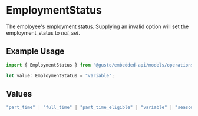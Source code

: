 # EmploymentStatus

The employee's employment status. Supplying an invalid option will set the employment_status to *not_set*.

## Example Usage

```typescript
import { EmploymentStatus } from "@gusto/embedded-api/models/operations/putv1employeesemployeeidrehire.js";

let value: EmploymentStatus = "variable";
```

## Values

```typescript
"part_time" | "full_time" | "part_time_eligible" | "variable" | "seasonal" | "not_set"
```